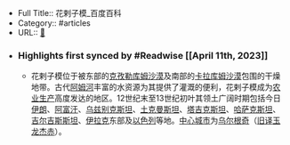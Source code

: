 - Full Title:: 花剌子模_百度百科
- Category:: #articles
- URL:: [🔗](https://baike.baidu.com/item/%E8%8A%B1%E5%89%8C%E5%AD%90%E6%A8%A1/1761329)
- ### Highlights first synced by #Readwise [[April 11th, 2023]]
    - 花剌子模位于被东部的[克孜勒库姆沙漠](/item/%E5%85%8B%E5%AD%9C%E5%8B%92%E5%BA%93%E5%A7%86%E6%B2%99%E6%BC%A0/11019269?fromModule=lemma_inlink)及南部的[卡拉库姆沙漠](/item/%E5%8D%A1%E6%8B%89%E5%BA%93%E5%A7%86%E6%B2%99%E6%BC%A0/3242180?fromModule=lemma_inlink)包围的干燥地带。古代[阿姆河](/item/%E9%98%BF%E5%A7%86%E6%B2%B3?fromModule=lemma_inlink)丰富的水资源为其提供了灌溉的便利，花剌子模成为[农业生产](/item/%E5%86%9C%E4%B8%9A%E7%94%9F%E4%BA%A7/2289745?fromModule=lemma_inlink)高度发达的地区。12世纪末至13世纪初叶其领土广阔时期包括今日[伊朗](/item/%E4%BC%8A%E6%9C%97/156607?fromModule=lemma_inlink)、[阿富汗](/item/%E9%98%BF%E5%AF%8C%E6%B1%97/129046?fromModule=lemma_inlink)、[乌兹别克斯坦](/item/%E4%B9%8C%E5%85%B9%E5%88%AB%E5%85%8B%E6%96%AF%E5%9D%A6/216568?fromModule=lemma_inlink)、[土克曼斯坦](/item/%E5%9C%9F%E5%85%8B%E6%9B%BC%E6%96%AF%E5%9D%A6?fromModule=lemma_inlink)、[塔吉克斯坦](/item/%E5%A1%94%E5%90%89%E5%85%8B%E6%96%AF%E5%9D%A6?fromModule=lemma_inlink)、[哈萨克斯坦](/item/%E5%93%88%E8%90%A8%E5%85%8B%E6%96%AF%E5%9D%A6?fromModule=lemma_inlink)、[吉尔吉斯斯坦](/item/%E5%90%89%E5%B0%94%E5%90%89%E6%96%AF%E6%96%AF%E5%9D%A6?fromModule=lemma_inlink)、[伊拉克](/item/%E4%BC%8A%E6%8B%89%E5%85%8B?fromModule=lemma_inlink)东部及[以色列](/item/%E4%BB%A5%E8%89%B2%E5%88%97/215548?fromModule=lemma_inlink)等地。[中心城市](/item/%E4%B8%AD%E5%BF%83%E5%9F%8E%E5%B8%82/10849239?fromModule=lemma_inlink)为[乌尔根奇](/item/%E4%B9%8C%E5%B0%94%E6%A0%B9%E5%A5%87?fromModule=lemma_inlink)（[旧译](/item/%E6%97%A7%E8%AF%91/3131236?fromModule=lemma_inlink)[玉龙杰赤](/item/%E7%8E%89%E9%BE%99%E6%9D%B0%E8%B5%A4?fromModule=lemma_inlink)）。
